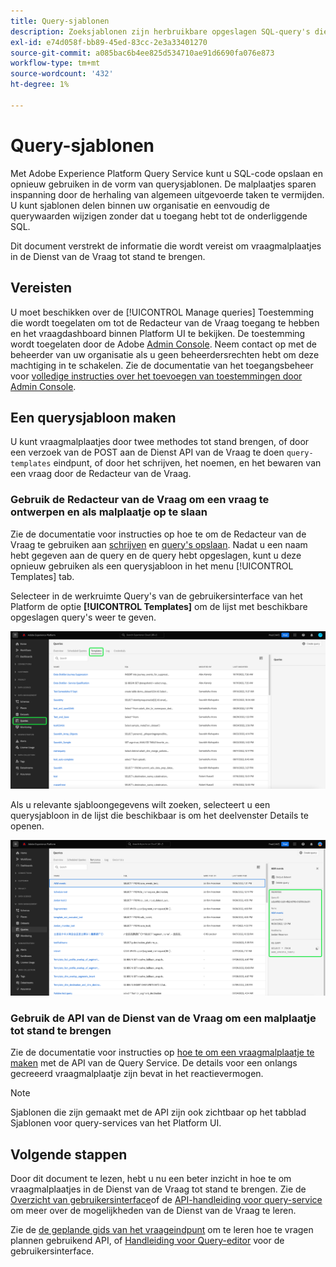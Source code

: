 ```yaml
---
title: Query-sjablonen
description: Zoeksjablonen zijn herbruikbare opgeslagen SQL-query's die andere gebruikers opnieuw kunnen gebruiken om tijd en moeite te besparen. Zij kunnen worden gecreeerd gebruikend de Redacteur van de Vraag of de Dienst API van de Vraag en zijn beschikbaar voor gebruik op alle datasets van het Experience Platform.
exl-id: e74d058f-bb89-45ed-83cc-2e3a33401270
source-git-commit: a085bac6b4ee825d534710ae91d6690fa076e873
workflow-type: tm+mt
source-wordcount: '432'
ht-degree: 1%

---
```


# Query-sjablonen

Met Adobe Experience Platform Query Service kunt u SQL-code opslaan en opnieuw gebruiken in de vorm van querysjablonen. De malplaatjes sparen inspanning door de herhaling van algemeen uitgevoerde taken te vermijden. U kunt sjablonen delen binnen uw organisatie en eenvoudig de querywaarden wijzigen zonder dat u toegang hebt tot de onderliggende SQL.

Dit document verstrekt de informatie die wordt vereist om vraagmalplaatjes in de Dienst van de Vraag tot stand te brengen.

## Vereisten

U moet beschikken over de [!UICONTROL Manage queries] Toestemming die wordt toegelaten om tot de Redacteur van de Vraag toegang te hebben en het vraagdashboard binnen Platform UI te bekijken. De toestemming wordt toegelaten door de Adobe [Admin Console](https://adminconsole.adobe.com/). Neem contact op met de beheerder van uw organisatie als u geen beheerdersrechten hebt om deze machtiging in te schakelen. Zie de documentatie van het toegangsbeheer voor [volledige instructies over het toevoegen van toestemmingen door Admin Console](../../access-control/home.md).

## Een querysjabloon maken

U kunt vraagmalplaatjes door twee methodes tot stand brengen, of door een verzoek van de POST aan de Dienst API van de Vraag te doen `query-templates` eindpunt, of door het schrijven, het noemen, en het bewaren van een vraag door de Redacteur van de Vraag.

### Gebruik de Redacteur van de Vraag om een vraag te ontwerpen en als malplaatje op te slaan

Zie de documentatie voor instructies op hoe te om de Redacteur van de Vraag te gebruiken aan [schrijven](./user-guide.md#query-authoring) en [query&#39;s opslaan](./user-guide.md#saving-queries). Nadat u een naam hebt gegeven aan de query en de query hebt opgeslagen, kunt u deze opnieuw gebruiken als een querysjabloon in het menu [!UICONTROL Templates] tab.

Selecteer in de werkruimte Query&#39;s van de gebruikersinterface van het Platform de optie **[!UICONTROL Templates]** om de lijst met beschikbare opgeslagen query&#39;s weer te geven.

![De zoekwerkruimte met het tabblad Sjablonen gemarkeerd.](../images/ui/query-templates/query-templates.png)

Als u relevante sjabloongegevens wilt zoeken, selecteert u een querysjabloon in de lijst die beschikbaar is om het deelvenster Details te openen.

![Het detailpaneel in de zoekwerkruimte met de query-id gemarkeerd.](../images/ui/query-templates/details-panel.png)

### Gebruik de API van de Dienst van de Vraag om een malplaatje tot stand te brengen

Zie de documentatie voor instructies op [hoe te om een vraagmalplaatje te maken](../api/query-templates.md#create-a-query-template) met de API van de Query Service. De details voor een onlangs gecreeerd vraagmalplaatje zijn bevat in het reactievermogen.

>[!NOTE]
>
>Sjablonen die zijn gemaakt met de API zijn ook zichtbaar op het tabblad Sjablonen voor query-services van het Platform UI.

## Volgende stappen

Door dit document te lezen, hebt u nu een beter inzicht in hoe te om vraagmalplaatjes in de Dienst van de Vraag tot stand te brengen. Zie de [Overzicht van gebruikersinterface](./overview.md)of de [API-handleiding voor query-service](../api/getting-started.md) om meer over de mogelijkheden van de Dienst van de Vraag te leren.

Zie de [de geplande gids van het vraageindpunt](../api/scheduled-queries.md) om te leren hoe te vragen plannen gebruikend API, of [Handleiding voor Query-editor](./user-guide.md#scheduled-queries) voor de gebruikersinterface.
